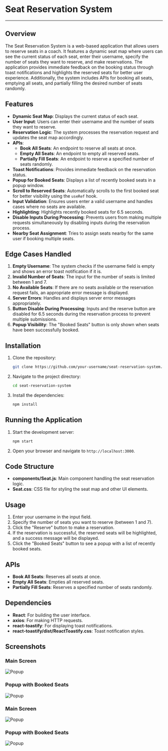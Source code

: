 # Seat Reservation System

---

## Overview

The Seat Reservation System is a web-based application that allows users to reserve seats in a coach. It features a dynamic seat map where users can see the current status of each seat, enter their username, specify the number of seats they want to reserve, and make reservations. The application provides immediate feedback on the booking status through toast notifications and highlights the reserved seats for better user experience. Additionally, the system includes APIs for booking all seats, emptying all seats, and partially filling the desired number of seats randomly.

## Features

- **Dynamic Seat Map**: Displays the current status of each seat.
- **User Input**: Users can enter their username and the number of seats they want to reserve.
- **Reservation Logic**: The system processes the reservation request and updates the seat map accordingly.
- **APIs**: 
  - **Book All Seats**: An endpoint to reserve all seats at once.
  - **Empty All Seats**: An endpoint to empty all reserved seats.
  - **Partially Fill Seats**: An endpoint to reserve a specified number of seats randomly.
- **Toast Notifications**: Provides immediate feedback on the reservation status.
- **Popup for Booked Seats**: Displays a list of recently booked seats in a popup window.
- **Scroll to Reserved Seats**: Automatically scrolls to the first booked seat for better visibility using the `useRef` hook.
- **Input Validation**: Ensures users enter a valid username and handles cases where no seats are available.
- **Highlighting**: Highlights recently booked seats for 6.5 seconds.
- **Disable Inputs During Processing**: Prevents users from making multiple requests simultaneously by disabling inputs during the reservation process.
- **Nearby Seat Assignment**: Tries to assign seats nearby for the same user if booking multiple seats.

## Edge Cases Handled

1. **Empty Username**: The system checks if the username field is empty and shows an error toast notification if it is.
2. **Invalid Number of Seats**: The input for the number of seats is limited between 1 and 7.
3. **No Available Seats**: If there are no seats available or the reservation request fails, an appropriate error message is displayed.
4. **Server Errors**: Handles and displays server error messages appropriately.
5. **Button Disable During Processing**: Inputs and the reserve button are disabled for 6.5 seconds during the reservation process to prevent multiple submissions.
6. **Popup Visibility**: The "Booked Seats" button is only shown when seats have been successfully booked.

## Installation

1. Clone the repository:
   ```bash
   git clone https://github.com/your-username/seat-reservation-system.git
   ```
2. Navigate to the project directory:
   ```bash
   cd seat-reservation-system
   ```
3. Install the dependencies:
   ```bash
   npm install
   ```

## Running the Application

1. Start the development server:
   ```bash
   npm start
   ```
2. Open your browser and navigate to `http://localhost:3000`.

## Code Structure

- **components/Seat.js**: Main component handling the seat reservation logic.
- **Seat.css**: CSS file for styling the seat map and other UI elements.

## Usage

1. Enter your username in the input field.
2. Specify the number of seats you want to reserve (between 1 and 7).
3. Click the "Reserve" button to make a reservation.
4. If the reservation is successful, the reserved seats will be highlighted, and a success message will be displayed.
5. Click the "Booked Seats" button to see a popup with a list of recently booked seats.

## APIs

- **Book All Seats**: Reserves all seats at once.
- **Empty All Seats**: Empties all reserved seats.
- **Partially Fill Seats**: Reserves a specified number of seats randomly.

## Dependencies

- **React**: For building the user interface.
- **axios**: For making HTTP requests.
- **react-toastify**: For displaying toast notifications.
- **react-toastify/dist/ReactToastify.css**: Toast notification styles.

## Screenshots

### Main Screen
![Popup](screenshots/popup.png)

### Popup with Booked Seats
![Popup](screenshots/popup.png)

### Main Screen
![Popup](screenshots/popup.png)

### Popup with Booked Seats
![Popup](screenshots/popup.png)

